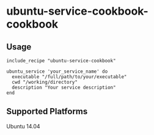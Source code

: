 # ubuntu-service-cookbook-cookbook


## Usage

```
include_recipe "ubuntu-service-cookbook"

ubuntu_service 'your_service_name' do
  executable "/full/path/to/your/executable"
  cwd "/working/directory"
  description "Your service description"
end
```

## Supported Platforms

Ubuntu 14.04
